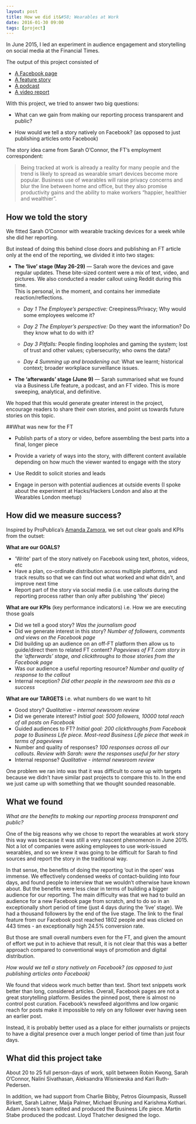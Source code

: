 ```yaml
---
layout: post
title: How we did it&#58; Wearables at Work
date: 2016-01-30 09:00
tags: [project]
---
```


In June 2015, I led an experiment in audience engagement and storytelling on social media at the Financial Times.

The output of this project consisted of

* [A Facebook page](http://facebook.com/wearablesatwork)
* [A feature story](http://www.ft.com/cms/s/0/d7eee768-0b65-11e5-994d-00144feabdc0.html#axzz3cTLoxg8p)
* [A podcast](http://podcast.ft.com/p/2759)
* [A video report](http://video.ft.com/4283782759001/Wearables-and-work-who-wins-/editorschoice)

With this project, we tried to answer two big questions:

* What can we gain from making our reporting process transparent and public?

* How would we tell a story natively on Facebook? (as opposed to just publishing articles onto Facebook)

The story idea came from Sarah O’Connor, the FT’s employment correspondent:

>Being tracked at work is already a reality for many people and the trend is likely to spread as wearable smart devices become more popular. Business use of wearables will raise privacy concerns and blur the line between home and office, but they also promise productivity gains and the ability to make workers “happier, healthier and wealthier”.

## How we told the story

We fitted Sarah O’Connor with wearable tracking devices for a week while she did her reporting.

But instead of doing this behind close doors and publishing an FT article only at the end of the reporting, we divided it into two stages:

* **The ‘live’ stage (May 26-29)** &mdash; Sarah wore the devices and gave regular updates. These bite-sized content were a mix of text, video, and pictures. We also conducted a reader callout using Reddit during this time.  
This is personal, in the moment, and contains her immediate reaction/reflections.   

	* *Day 1  The Employee’s perspective:*
Creepiness/Privacy; Why would some employees welcome it?

	* *Day 2 The Employer’s perspective:*
Do they want the information? Do they know what to do with it?

	* *Day 3 Pitfalls:*
People finding loopholes and gaming the system; lost of trust and other values; cybersecurity; who owns the data?

	* *Day 4 Summing up and broadening out:*
	What we learnt; historical context; broader workplace surveillance issues.  

* **The ‘afterwards’ stage (June 9)** &mdash; Sarah summarised what we found via a Business Life feature, a podcast, and an FT video.
This is more sweeping, analytical, and definitive.

We hoped that this would generate greater interest in the project, encourage readers to share their own stories, and point us towards future stories on this topic.

##What was new for the FT

* Publish parts of a story or video, before assembling the best parts into a final, longer piece

* Provide a variety of ways into the story, with different content available depending on how much the viewer wanted to engage with the story

* Use Reddit to solicit stories and leads

* Engage in person with potential audiences at outside events (I spoke about the experiment at Hacks/Hackers London and also at the Wearables London meetup)


## How did we measure success?
Inspired by ProPublica’s [Amanda Zamora](http://journalismcourses.org/SMA2015.html), we set out clear goals and KPIs from the outset:

**What are our GOALS?**

* 'Write' part of the story natively on Facebook using text, photos, videos, etc	
* Have a plan, co-ordinate distribution across multiple platforms, and track results so that we can find out what worked and what didn't, and improve next time
* Report part of the story via social media (i.e. use callouts during the reporting process rather than only after publishing 'the' piece)

**What are our KPIs** (key performance indicators) i.e. How we are executing those goals

* Did we tell a good story? *Was the journalism good*
* Did we generate interest in this story? *Number of followers, comments and views on the Facebook page*
* Did building up an audience on an off-FT platform then allow us to guide/direct them to related FT content? *Pageviews of FT.com story in the ‘afterwards’ stage, and clickthroughs to those stories from the Facebook page*
* Was our audience a useful reporting resource? *Number and quality of response to the callout*
* Internal reception? *Did other people in the newsroom see this as a success*

**What are our TARGETS** i.e. what numbers do we want to hit

* Good story? *Qualitative - internal newsroom review*
* Did we generate interest? *Initial goal: 500 followers, 10000 total reach of all posts on Facebook*
* Guided audiences to FT? *Initial goal: 200 clickthroughs from Facebook page to Business Life piece.  Most-read Business Life piece that week in terms of pageviews*
* Number and quality of responses? *100 responses across all our callouts. Review with Sarah: were the responses useful for her story*
* Internal response? *Qualitative - internal newsroom review*

One problem we ran into was that it was difficult to come up with targets because we didn’t have similar past projects to compare this to.  In the end we just came up with something that we thought sounded reasonable.
 
## What we found
*What are the benefits to making our reporting process transparent and public?*

One of the big reasons why we chose to report the wearables at work story this way was because it was still a very nascent phenomenon in June 2015. Not a lot of companies were asking employees to use work-issued wearables, and so we knew it was going to be difficult for Sarah to find sources and report the story in the  traditional way.

In that sense, the benefits of doing the reporting ‘out in the open’ was immense.  We effectively condensed weeks of contact-building into four days, and found people to interview that we wouldn’t otherwise have known about.
But the benefits were less clear in terms of building a bigger audience for our reporting. The main difficulty was that we had to build an audience for a new Facebook page from scratch, and to do so in an exceptionally short period of time (just 4 days during the ‘live’ stage). 
We had a thousand followers by the end of the live stage. The link to the final feature from our Facebook post reached 1802 people and was clicked on 443 times - an exceptionally high 24.5% conversion rate. 

But those are small overall numbers even for the FT, and given the amount of effort we put in to achieve that result, it is not clear that this was a better approach compared to conventional ways of promotion and digital distribution.

*How would we tell a story natively on Facebook? (as opposed to just publishing articles onto Facebook)*

We found that videos work much better than text. Short text snippets work better than long, considered articles.
Overall, Facebook pages are not a great storytelling platform. Besides the pinned post, there is almost no control post curation. Facebook’s newsfeed algorithms and low organic reach for posts make it impossible to rely on any follower ever having seen an earlier post.

Instead, it is probably better used as a place for either journalists or projects to have a digital presence over a much longer period of time than just four days. 

## What did this project take

About 20 to 25 full person-days of work, split between Robin Kwong, Sarah O’Connor, Nalini Sivathasan, Aleksandra Wisniewska and Kari Ruth-Pedersen.
  
In addition, we had support from Charlie Bibby, Petros Gioumpasis, Russell Birkett, Sarah Laitner, Maija Palmer, Michael Bruning and Karishma Kothari. Adam Jones’s team edited and produced the Business Life piece. Martin Stabe produced the podcast. Lloyd Thatcher designed the logo.
